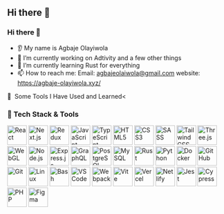 ## Hi there 👋

### Hi there 👋
* 👂 My name is Agbaje Olayiwola
* 🔭 I’m currently working on Adtivity and a few other things
* 🌱 I’m currently learning Rust for everything
* 📫 How to reach me: Email: agbajeolaiwola@gmail.com website: https://agbaje-olayiwola.xyz/

🚀 &nbsp;Some Tools I Have Used and Learned<
### 🧰 Tech Stack & Tools  

<p align="left">
<!-- Frontend -->
<img src="https://cdn.jsdelivr.net/gh/devicons/devicon/icons/react/react-original.svg" alt="React" width="45" height="45"/>
<img src="https://cdn.jsdelivr.net/gh/devicons/devicon/icons/nextjs/nextjs-original.svg" alt="Next.js" width="45" height="45"/>
<img src="https://cdn.jsdelivr.net/gh/devicons/devicon/icons/redux/redux-original.svg" alt="Redux" width="45" height="45"/>
<img src="https://cdn.jsdelivr.net/gh/devicons/devicon/icons/javascript/javascript-original.svg" alt="JavaScript" width="45" height="45"/>
<img src="https://cdn.jsdelivr.net/gh/devicons/devicon/icons/typescript/typescript-original.svg" alt="TypeScript" width="45" height="45"/>
<img src="https://cdn.jsdelivr.net/gh/devicons/devicon/icons/html5/html5-original.svg" alt="HTML5" width="45" height="45"/>
<img src="https://cdn.jsdelivr.net/gh/devicons/devicon/icons/css3/css3-original.svg" alt="CSS3" width="45" height="45"/>
<img src="https://cdn.jsdelivr.net/gh/devicons/devicon/icons/sass/sass-original.svg" alt="SASS" width="45" height="45"/>
<img src="https://cdn.jsdelivr.net/gh/devicons/devicon/icons/tailwindcss/tailwindcss-plain.svg" alt="TailwindCSS" width="45" height="45"/>
<img src="https://cdn.jsdelivr.net/gh/devicons/devicon/icons/threejs/threejs-original.svg" alt="Three.js" width="45" height="45"/>
<img src="https://cdn.jsdelivr.net/gh/devicons/devicon/icons/webgl/webgl-original.svg" alt="WebGL" width="45" height="45"/>

<!-- Backend -->
<img src="https://cdn.jsdelivr.net/gh/devicons/devicon/icons/nodejs/nodejs-original.svg" alt="Node.js" width="45" height="45"/>
<img src="https://cdn.jsdelivr.net/gh/devicons/devicon/icons/express/express-original.svg" alt="Express.js" width="45" height="45"/>
<img src="https://cdn.jsdelivr.net/gh/devicons/devicon/icons/graphql/graphql-plain.svg" alt="GraphQL" width="45" height="45"/>
<img src="https://cdn.jsdelivr.net/gh/devicons/devicon/icons/postgresql/postgresql-original.svg" alt="PostgreSQL" width="45" height="45"/>
<img src="https://cdn.jsdelivr.net/gh/devicons/devicon/icons/mysql/mysql-original.svg" alt="MySQL" width="45" height="45"/>
<img src="https://cdn.jsdelivr.net/gh/devicons/devicon/icons/rust/rust-plain.svg" alt="Rust" width="45" height="45"/>
<img src="https://cdn.jsdelivr.net/gh/devicons/devicon/icons/python/python-original.svg" alt="Python" width="45" height="45"/>

<!-- Tools & DevOps -->
<img src="https://cdn.jsdelivr.net/gh/devicons/devicon/icons/docker/docker-original.svg" alt="Docker" width="45" height="45"/>
<img src="https://cdn.jsdelivr.net/gh/devicons/devicon/icons/github/github-original.svg" alt="GitHub" width="45" height="45"/>
<img src="https://cdn.jsdelivr.net/gh/devicons/devicon/icons/git/git-original.svg" alt="Git" width="45" height="45"/>
<img src="https://cdn.jsdelivr.net/gh/devicons/devicon/icons/linux/linux-original.svg" alt="Linux" width="45" height="45"/>
<img src="https://cdn.jsdelivr.net/gh/devicons/devicon/icons/bash/bash-original.svg" alt="Bash" width="45" height="45"/>
<img src="https://cdn.jsdelivr.net/gh/devicons/devicon/icons/vscode/vscode-original.svg" alt="VSCode" width="45" height="45"/>
<img src="https://cdn.jsdelivr.net/gh/devicons/devicon/icons/webpack/webpack-original.svg" alt="Webpack" width="45" height="45"/>
<img src="https://cdn.jsdelivr.net/gh/devicons/devicon/icons/vite/vite-original.svg" alt="Vite" width="45" height="45"/>
<img src="https://cdn.jsdelivr.net/gh/devicons/devicon/icons/vercel/vercel-original.svg" alt="Vercel" width="45" height="45"/>
<img src="https://cdn.jsdelivr.net/gh/devicons/devicon/icons/netlify/netlify-original.svg" alt="Netlify" width="45" height="45"/>

<!-- Testing -->
<img src="https://cdn.jsdelivr.net/gh/devicons/devicon/icons/jest/jest-plain.svg" alt="Jest" width="45" height="45"/>
<img src="https://cdn.jsdelivr.net/gh/devicons/devicon/icons/cypressio/cypressio-plain.svg" alt="Cypress" width="45" height="45"/>

<!-- Other -->
<img src="https://cdn.jsdelivr.net/gh/devicons/devicon/icons/php/php-original.svg" alt="PHP" width="45" height="45"/>
<img src="https://cdn.jsdelivr.net/gh/devicons/devicon/icons/figma/figma-original.svg" alt="Figma" width="45" height="45"/>
</p>
